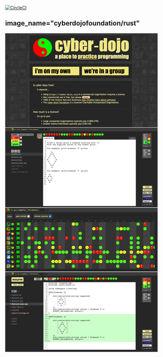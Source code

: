 [![CircleCI](https://circleci.com/gh/cyber-dojo-languages/rust.svg?style=svg)](https://circleci.com/gh/cyber-dojo-languages/rust)

## image_name="cyberdojofoundation/rust"

![cyber-dojo.org home page](https://github.com/cyber-dojo/cyber-dojo/blob/master/shared/home_page_snapshot.png)